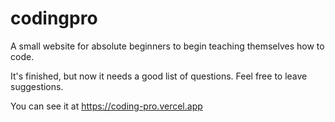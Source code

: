 # codingpro
A small website for absolute beginners to begin teaching themselves how to code.

It's finished, but now it needs a good list of questions. Feel free to leave suggestions.

You can see it at https://coding-pro.vercel.app
